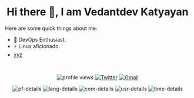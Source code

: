 <h1 align="center"> Hi there 👋, I am Vedantdev Katyayan</h1>
<!--
**kevwan/kevwan** is a ✨ _special_ ✨ repository because its `README.md` (this file) appears on your GitHub profile.
-->
<!--
<img align="right" src="/assets/pic2.>
-->
Here are some quick things about me:

- 🔭 DevOps Enthusiast.
- ⚡ Linux aficionado.
- <a href = "im.vedant404.xyz">xyz</a>
<br>
<p align="center" >
    <img src="https://komarev.com/ghpvc/?username=vedant-204&label=Profile%20views&color=0e75b6&style=flat" alt="profile views" />
    <a href="https://twitter.com/intent/follow?&screen_name=vedant2040"><img alt="Twitter" src="https://img.shields.io/twitter/follow/vedant2040?&logo=twitter" /></a>
<a href="katyayana2003@gmail.com"><img alt="Gmail" src="https://img.shields.io/badge/Email-Contact-indigo?logo=gmail" /></a>
</p>
<p align="center">
<img alt="pf-details" src="https://github-profile-summary-cards.vercel.app/api/cards/profile-details?username=vedant-204&theme=dracula">

<img alt="lang-details" src="https://github-profile-summary-cards.vercel.app/api/cards/repos-per-language?username=vedant-204&theme=dracula">

<img alt="com-details" src="https://github-profile-summary-cards.vercel.app/api/cards/most-commit-language?username=vedant-204&theme=dracula">

<img alt="usr-details" src="https://github-profile-summary-cards.vercel.app/api/cards/stats?username=vedant-204&theme=dracula">

<img alt="time-details" src="https://github-profile-summary-cards.vercel.app/api/cards/productive-time?username=vedant-204&theme=dracula">
</p>
